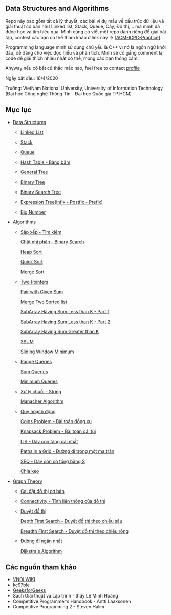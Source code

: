 ## Data Structures and Algorithms
Repo này bao gồm tất cả lý thuyết, các bài ví dụ mẫu về cấu trúc dữ liệu và giải thuật cơ bản như Linked list, Stack, Queue, Cây, Đồ thị,... mà mình đã được học và tìm hiểu qua. Mình cũng có viết một repo dành riêng để giải bài tập, contest các bạn có thể tham khảo ở link này **->** [[ACM-ICPC-Practice](https://github.com/nghoanglong/ACM-ICPC-Practice)]. 

Programming language mình sử dụng chủ yếu là C++ vì nó là ngôn ngữ khởi đầu, dễ dàng cho việc đọc hiểu và phân tích. Mình sẽ cố gắng comment lại code để giải thích nhiều nhất có thể, mong các bạn thông cảm.

Anyway nếu có bất cứ thắc mắc nào, feel free to contact [profile](https://nghoanglong.github.io/)

Ngày bắt đầu: 16/4/2020

Trường: VietNam National University, University of Information Technology (Đại học Công nghệ Thông Tin - Đại học Quốc gia TP.HCM)


## Mục lục
- [Data Structures](https://github.com/nghoanglong/Competitive-Programming/tree/master/DataStructure)

   - [Linked List](https://github.com/nghoanglong/Competitive-Programming/blob/master/DataStructure/Linked-list.cpp) 

   - [Stack](https://github.com/nghoanglong/Competitive-Programming/blob/master/DataStructure/Stack.cpp)

   - [Queue](https://github.com/nghoanglong/Competitive-Programming/blob/master/DataStructure/Queue.cpp)
   
   - [Hash Table - Bảng băm](https://github.com/nghoanglong/Competitive-Programming/blob/master/DataStructure/HashTable.cpp)

   - [General Tree](https://github.com/nghoanglong/Competitive-Programming/blob/master/DataStructure/GeneralTree.cpp)

   - [Binary Tree](https://github.com/nghoanglong/Competitive-Programming/blob/master/DataStructure/BinaryTree.cpp)

   - [Binary Search Tree](https://github.com/nghoanglong/Competitive-Programming/blob/master/DataStructure/BinarySearchTree.cpp)

   - [Expression Tree(Infix - Postfix - Prefix)](https://github.com/nghoanglong/Competitive-Programming/blob/master/DataStructure/infix-prefix-postfix.cpp)

   - [Big Number](https://github.com/nghoanglong/Competitive-Programming/blob/master/DataStructure/BigNum.cpp)


- [Algorithms](https://github.com/nghoanglong/Competitive-Programming/tree/master/Algorithm)

   - [Sắp xếp - Tìm kiếm](https://github.com/nghoanglong/Competitive-Programming/blob/master/Algorithm/Sort-Search)

       [Chặt nhị phân - Binary Search](https://github.com/nghoanglong/Competitive-Programming/blob/master/Algorithm/Sort-Search/BinarySearch.cpp)

       [Heap Sort](https://github.com/nghoanglong/Competitive-Programming/blob/master/Algorithm/Sort-Search/HeapSort.cpp)

       [Quick Sort](https://github.com/nghoanglong/Competitive-Programming/blob/master/Algorithm/Sort-Search/QuickSort.cpp)

       [Merge Sort](https://github.com/nghoanglong/Competitive-Programming/blob/master/Algorithm/Sort-Search/MergeSort.cpp)

   
   - [Two Pointers](https://github.com/nghoanglong/Competitive-Programming/blob/master/Algorithm/Two-Pointers)

       [Pair with Given Sum](https://github.com/nghoanglong/Competitive-Programming/blob/master/Algorithm/Two-Pointers/PairWithGivenSum.cpp)

       [Merge Two Sorted list](https://github.com/nghoanglong/Competitive-Programming/blob/master/Algorithm/Two-Pointers/MergeTwoSortedList.cpp)

       [SubArray Having Sum Less than K - Part 1](https://github.com/nghoanglong/Competitive-Programming/blob/master/Algorithm/Two-Pointers/SASLTK-Part1.cpp)

       [SubArray Having Sum Less than K - Part 2](https://github.com/nghoanglong/Competitive-Programming/blob/master/Algorithm/Two-Pointers/SASLTK-Part2.cpp)

       [SubArray Having Sum Greater than K](https://github.com/nghoanglong/Competitive-Programming/blob/master/Algorithm/Two-Pointers/SASGTK.cpp)

       [3SUM](https://github.com/nghoanglong/Competitive-Programming/blob/master/Algorithm/Two-Pointers/3SUM.cpp)

       [Sliding Window Minimum](https://github.com/nghoanglong/Competitive-Programming/blob/master/Algorithm/Two-Pointers/SlidingWinMin.cpp)

   - [Range Queries](https://github.com/nghoanglong/Competitive-Programming/blob/master/Algorithm/RangeQueries)

       [Sum Queries](https://github.com/nghoanglong/Competitive-Programming/blob/master/Algorithm/RangeQueries/SumQueries.cpp)

       [Minimum Queries](https://github.com/nghoanglong/Competitive-Programming/blob/master/Algorithm/RangeQueries/MinimumQueries.cpp)


   - [Xử lý chuỗi - String](https://github.com/nghoanglong/Competitive-Programming/blob/master/Algorithm/String)

       [Manacher Algorithm](https://github.com/nghoanglong/Competitive-Programming/blob/master/Algorithm/String/Manacher.cpp)
    

   - [Quy hoạch động](https://github.com/nghoanglong/Competitive-Programming/blob/master/Algorithm/DynamicProgramming)

       [Coins Problem - Bài toán đồng xu](https://github.com/nghoanglong/Competitive-Programming/blob/master/Algorithm/DynamicProgramming/Coins.cpp)

       [Knapsack Problem - Bài toán cái túi](https://github.com/nghoanglong/Competitive-Programming/blob/master/Algorithm/DynamicProgramming/Knapsack.cpp)

       [LIS - Dãy con tăng dài nhất](https://github.com/nghoanglong/Competitive-Programming/blob/master/Algorithm/DynamicProgramming/LIS.cpp)

       [Paths in a Grid - Đường đi trong một ma trận](https://github.com/nghoanglong/Competitive-Programming/blob/master/Algorithm/DynamicProgramming/GridPaths.cpp)

       [SEQ - Dãy con có tổng bằng S](https://github.com/nghoanglong/Competitive-Programming/blob/master/Algorithm/DynamicProgramming/SEQ.cpp)

       [Chia kẹo](https://github.com/nghoanglong/Competitive-Programming/blob/master/Algorithm/DynamicProgramming/CK.cpp)


- [Graph Theory](https://github.com/nghoanglong/Competitive-Programming/tree/master/GraphTheory)

    - [Cài đặt đồ thị cơ bản](https://github.com/nghoanglong/Competitive-Programming/blob/master/GraphTheory/Basic.cpp)

    - [Connectivity - Tính liên thông của đồ thị](https://github.com/nghoanglong/Competitive-Programming/blob/master/GraphTheory/Connectivity.cpp)

    - [Duyệt đồ thị](https://github.com/nghoanglong/Competitive-Programming/blob/master/GraphTheory/GraphTraversal)

       [Depth First Search - Duyệt đồ thị theo chiều sâu](https://github.com/nghoanglong/Competitive-Programming/blob/master/GraphTheory/GraphTraversal/DFS.cpp)
       
       [Breadth First Search - Duyệt đồ thị theo chiều rộng](https://github.com/nghoanglong/Competitive-Programming/blob/master/GraphTheory/GraphTraversal/BFS.cpp)

    - [Đường đi ngắn nhất](https://github.com/nghoanglong/Competitive-Programming/blob/master/GraphTheory/ShortestPath)

       [Dijkstra's Algorithm](https://github.com/nghoanglong/Competitive-Programming/blob/master/GraphTheory/ShortestPath/Dijkstra.cpp)



## Các nguồn tham khảo

  - [VNOI WIKI](https://vnoi.info/wiki/Home)
  - [kc97ble](https://sites.google.com/site/kc97ble/)
  - [GeeksforGeeks](https://www.geeksforgeeks.org/)
  - Sách Giải thuật và Lập trình - thầy Lê Minh Hoàng
  - Competitive Programmer’s Handbook - Antti Laaksonen
  - Competitive Programming 2 - Steven Halim

